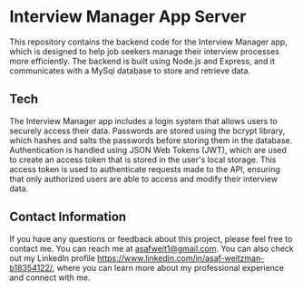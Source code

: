 # Interview Manager App Server

This repository contains the backend code for the Interview Manager app, which is designed to help job seekers manage their interview processes more efficiently. The backend is built using Node.js and Express, and it communicates with a MySql database to store and retrieve data.

## Tech

The Interview Manager app includes a login system that allows users to securely access their data. Passwords are stored using the bcrypt library, which hashes and salts the passwords before storing them in the database. Authentication is handled using JSON Web Tokens (JWT), which are used to create an access token that is stored in the user's local storage. This access token is used to authenticate requests made to the API, ensuring that only authorized users are able to access and modify their interview data.

## Contact Information

If you have any questions or feedback about this project, please feel free to contact me. You can reach me at asafweit1@gmail.com. You can also check out my LinkedIn profile https://www.linkedin.com/in/asaf-weitzman-b18354122/, where you can learn more about my professional experience and connect with me.
